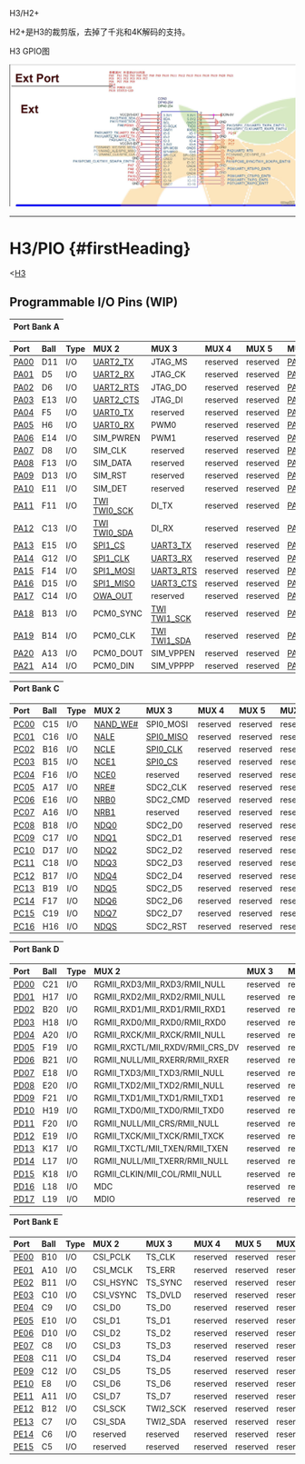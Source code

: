 H3/H2+

H2+是H3的裁剪版，去掉了千兆和4K解码的支持。

H3 GPIO图

![](/assets/gpio/h3gpio.jpg)

---

# H3/PIO {#firstHeading}

&lt;[H3](http://linux-sunxi.org/H3)

## Programmable I/O Pins \(WIP\)

| Port Bank A |
| :--- |


| Port | Ball | Type | MUX 2 | MUX 3 | MUX 4 | MUX 5 | MUX 6 | MUX 7 |
| :--- | :--- | :--- | :--- | :--- | :--- | :--- | :--- | :--- |
| [PA00](http://linux-sunxi.org/H3/PIO#PA00) | D11 | I/O | [UART2\_TX](http://linux-sunxi.org/UART) | JTAG\_MS | reserved | reserved | [PA\_EINT0](http://linux-sunxi.org/index.php?title=PA&action=edit&redlink=1) | reserved |
| [PA01](http://linux-sunxi.org/H3/PIO#PA01) | D5 | I/O | [UART2\_RX](http://linux-sunxi.org/UART) | JTAG\_CK | reserved | reserved | [PA\_EINT1](http://linux-sunxi.org/index.php?title=PA&action=edit&redlink=1) | reserved |
| [PA02](http://linux-sunxi.org/H3/PIO#PA02) | D6 | I/O | [UART2\_RTS](http://linux-sunxi.org/UART) | JTAG\_DO | reserved | reserved | [PA\_EINT2](http://linux-sunxi.org/index.php?title=PA&action=edit&redlink=1) | reserved |
| [PA03](http://linux-sunxi.org/H3/PIO#PA03) | E13 | I/O | [UART2\_CTS](http://linux-sunxi.org/UART) | JTAG\_DI | reserved | reserved | [PA\_EINT3](http://linux-sunxi.org/index.php?title=PA&action=edit&redlink=1) | reserved |
| [PA04](http://linux-sunxi.org/H3/PIO#PA04) | F5 | I/O | [UART0\_TX](http://linux-sunxi.org/UART) | reserved | reserved | reserved | [PA\_EINT4](http://linux-sunxi.org/index.php?title=PA&action=edit&redlink=1) | reserved |
| [PA05](http://linux-sunxi.org/H3/PIO#PA05) | H6 | I/O | [UART0\_RX](http://linux-sunxi.org/UART) | PWM0 | reserved | reserved | [PA\_EINT5](http://linux-sunxi.org/index.php?title=PA&action=edit&redlink=1) | reserved |
| [PA06](http://linux-sunxi.org/H3/PIO#PA06) | E14 | I/O | SIM\_PWREN | PWM1 | reserved | reserved | [PA\_EINT6](http://linux-sunxi.org/index.php?title=PA&action=edit&redlink=1) | reserved |
| [PA07](http://linux-sunxi.org/H3/PIO#PA07) | D8 | I/O | SIM\_CLK | reserved | reserved | reserved | [PA\_EINT7](http://linux-sunxi.org/index.php?title=PA&action=edit&redlink=1) | reserved |
| [PA08](http://linux-sunxi.org/H3/PIO#PA08) | F13 | I/O | SIM\_DATA | reserved | reserved | reserved | [PA\_EINT8](http://linux-sunxi.org/index.php?title=PA&action=edit&redlink=1) | reserved |
| [PA09](http://linux-sunxi.org/H3/PIO#PA09) | D13 | I/O | SIM\_RST | reserved | reserved | reserved | [PA\_EINT9](http://linux-sunxi.org/index.php?title=PA&action=edit&redlink=1) | reserved |
| [PA10](http://linux-sunxi.org/H3/PIO#PA10) | E11 | I/O | SIM\_DET | reserved | reserved | reserved | [PA\_EINT10](http://linux-sunxi.org/index.php?title=PA&action=edit&redlink=1) | reserved |
| [PA11](http://linux-sunxi.org/H3/PIO#PA11) | F11 | I/O | [TWI TWI0\_SCK](http://linux-sunxi.org/index.php?title=TWI_TWI0_SCK&action=edit&redlink=1) | DI\_TX | reserved | reserved | [PA\_EINT11](http://linux-sunxi.org/index.php?title=PA&action=edit&redlink=1) | reserved |
| [PA12](http://linux-sunxi.org/H3/PIO#PA12) | C13 | I/O | [TWI TWI0\_SDA](http://linux-sunxi.org/index.php?title=TWI_TWI0_SDA&action=edit&redlink=1) | DI\_RX | reserved | reserved | [PA\_EINT12](http://linux-sunxi.org/index.php?title=PA&action=edit&redlink=1) | reserved |
| [PA13](http://linux-sunxi.org/H3/PIO#PA13) | E15 | I/O | [SPI1\_CS](http://linux-sunxi.org/index.php?title=A10/SPI&action=edit&redlink=1) | [UART3\_TX](http://linux-sunxi.org/UART) | reserved | reserved | [PA\_EINT13](http://linux-sunxi.org/index.php?title=PA&action=edit&redlink=1) | reserved |
| [PA14](http://linux-sunxi.org/H3/PIO#PA14) | G12 | I/O | [SPI1\_CLK](http://linux-sunxi.org/index.php?title=A10/SPI&action=edit&redlink=1) | [UART3\_RX](http://linux-sunxi.org/UART) | reserved | reserved | [PA\_EINT14](http://linux-sunxi.org/index.php?title=PA&action=edit&redlink=1) | reserved |
| [PA15](http://linux-sunxi.org/H3/PIO#PA15) | F14 | I/O | [SPI1\_MOSI](http://linux-sunxi.org/index.php?title=A10/SPI&action=edit&redlink=1) | [UART3\_RTS](http://linux-sunxi.org/UART) | reserved | reserved | [PA\_EINT15](http://linux-sunxi.org/index.php?title=PA&action=edit&redlink=1) | reserved |
| [PA16](http://linux-sunxi.org/H3/PIO#PA16) | D15 | I/O | [SPI1\_MISO](http://linux-sunxi.org/index.php?title=A10/SPI&action=edit&redlink=1) | [UART3\_CTS](http://linux-sunxi.org/UART) | reserved | reserved | [PA\_EINT16](http://linux-sunxi.org/index.php?title=PA&action=edit&redlink=1) | reserved |
| [PA17](http://linux-sunxi.org/H3/PIO#PA17) | C14 | I/O | [OWA\_OUT](http://linux-sunxi.org/SPDIF) | reserved | reserved | reserved | [PA\_EINT17](http://linux-sunxi.org/index.php?title=PA&action=edit&redlink=1) | reserved |
| [PA18](http://linux-sunxi.org/H3/PIO#PA18) | B13 | I/O | PCM0\_SYNC | [TWI TWI1\_SCK](http://linux-sunxi.org/index.php?title=TWI_TWI1_SCK&action=edit&redlink=1) | reserved | reserved | [PA\_EINT18](http://linux-sunxi.org/index.php?title=PA&action=edit&redlink=1) | reserved |
| [PA19](http://linux-sunxi.org/H3/PIO#PA19) | B14 | I/O | PCM0\_CLK | [TWI TWI1\_SDA](http://linux-sunxi.org/index.php?title=TWI_TWI1_SDA&action=edit&redlink=1) | reserved | reserved | [PA\_EINT19](http://linux-sunxi.org/index.php?title=PA&action=edit&redlink=1) | reserved |
| [PA20](http://linux-sunxi.org/H3/PIO#PA20) | A13 | I/O | PCM0\_DOUT | SIM\_VPPEN | reserved | reserved | [PA\_EINT20](http://linux-sunxi.org/index.php?title=PA&action=edit&redlink=1) | reserved |
| [PA21](http://linux-sunxi.org/H3/PIO#PA21) | A14 | I/O | PCM0\_DIN | SIM\_VPPPP | reserved | reserved | [PA\_EINT21](http://linux-sunxi.org/index.php?title=PA&action=edit&redlink=1) | reserved |

| Port Bank C |
| :--- |


| Port | Ball | Type | MUX 2 | MUX 3 | MUX 4 | MUX 5 | MUX 6 | MUX 7 |
| :--- | :--- | :--- | :--- | :--- | :--- | :--- | :--- | :--- |
| [PC00](http://linux-sunxi.org/H3/PIO#PC00) | C15 | I/O | [NAND\_WE\#](http://linux-sunxi.org/NFC) | SPI0\_MOSI | reserved | reserved | reserved | reserved |
| [PC01](http://linux-sunxi.org/H3/PIO#PC01) | C16 | I/O | [NALE](http://linux-sunxi.org/NFC) | [SPI0\_MISO](http://linux-sunxi.org/index.php?title=A10/SPI&action=edit&redlink=1) | reserved | reserved | reserved | reserved |
| [PC02](http://linux-sunxi.org/H3/PIO#PC02) | B16 | I/O | [NCLE](http://linux-sunxi.org/NFC) | [SPI0\_CLK](http://linux-sunxi.org/index.php?title=A10/SPI&action=edit&redlink=1) | reserved | reserved | reserved | reserved |
| [PC03](http://linux-sunxi.org/H3/PIO#PC03) | B15 | I/O | [NCE1](http://linux-sunxi.org/NFC) | [SPI0\_CS](http://linux-sunxi.org/index.php?title=A10/SPI&action=edit&redlink=1) | reserved | reserved | reserved | reserved |
| [PC04](http://linux-sunxi.org/H3/PIO#PC04) | F16 | I/O | [NCE0](http://linux-sunxi.org/NFC) | reserved | reserved | reserved | reserved | reserved |
| [PC05](http://linux-sunxi.org/H3/PIO#PC05) | A17 | I/O | [NRE\#](http://linux-sunxi.org/NFC) | SDC2\_CLK | reserved | reserved | reserved | reserved |
| [PC06](http://linux-sunxi.org/H3/PIO#PC06) | E16 | I/O | [NRB0](http://linux-sunxi.org/NFC) | SDC2\_CMD | reserved | reserved | reserved | reserved |
| [PC07](http://linux-sunxi.org/H3/PIO#PC07) | A16 | I/O | [NRB1](http://linux-sunxi.org/NFC) | reserved | reserved | reserved | reserved | reserved |
| [PC08](http://linux-sunxi.org/H3/PIO#PC08) | B18 | I/O | [NDQ0](http://linux-sunxi.org/NFC) | SDC2\_D0 | reserved | reserved | reserved | reserved |
| [PC09](http://linux-sunxi.org/H3/PIO#PC09) | C17 | I/O | [NDQ1](http://linux-sunxi.org/NFC) | SDC2\_D1 | reserved | reserved | reserved | reserved |
| [PC10](http://linux-sunxi.org/H3/PIO#PC10) | D17 | I/O | [NDQ2](http://linux-sunxi.org/NFC) | SDC2\_D2 | reserved | reserved | reserved | reserved |
| [PC11](http://linux-sunxi.org/H3/PIO#PC11) | C18 | I/O | [NDQ3](http://linux-sunxi.org/NFC) | SDC2\_D3 | reserved | reserved | reserved | reserved |
| [PC12](http://linux-sunxi.org/H3/PIO#PC12) | B17 | I/O | [NDQ4](http://linux-sunxi.org/NFC) | SDC2\_D4 | reserved | reserved | reserved | reserved |
| [PC13](http://linux-sunxi.org/H3/PIO#PC13) | B19 | I/O | [NDQ5](http://linux-sunxi.org/NFC) | SDC2\_D5 | reserved | reserved | reserved | reserved |
| [PC14](http://linux-sunxi.org/H3/PIO#PC14) | F17 | I/O | [NDQ6](http://linux-sunxi.org/NFC) | SDC2\_D6 | reserved | reserved | reserved | reserved |
| [PC15](http://linux-sunxi.org/H3/PIO#PC15) | C19 | I/O | [NDQ7](http://linux-sunxi.org/NFC) | SDC2\_D7 | reserved | reserved | reserved | reserved |
| [PC16](http://linux-sunxi.org/H3/PIO#PC16) | H16 | I/O | [NDQS](http://linux-sunxi.org/NFC) | SDC2\_RST | reserved | reserved | reserved | reserved |

| Port Bank D |
| :--- |


| Port | Ball | Type | MUX 2 | MUX 3 | MUX 4 | MUX 5 | MUX 6 | MUX 7 |
| :--- | :--- | :--- | :--- | :--- | :--- | :--- | :--- | :--- |
| [PD00](http://linux-sunxi.org/H3/PIO#PD00) | C21 | I/O | RGMII\_RXD3/MII\_RXD3/RMII\_NULL | reserved | reserved | reserved | reserved | reserved |
| [PD01](http://linux-sunxi.org/H3/PIO#PD01) | H17 | I/O | RGMII\_RXD2/MII\_RXD2/RMII\_NULL | reserved | reserved | reserved | reserved | reserved |
| [PD02](http://linux-sunxi.org/H3/PIO#PD02) | B20 | I/O | RGMII\_RXD1/MII\_RXD1/RMII\_RXD1 | reserved | reserved | reserved | reserved | reserved |
| [PD03](http://linux-sunxi.org/H3/PIO#PD03) | H18 | I/O | RGMII\_RXD0/MII\_RXD0/RMII\_RXD0 | reserved | reserved | reserved | reserved | reserved |
| [PD04](http://linux-sunxi.org/H3/PIO#PD04) | A20 | I/O | RGMII\_RXCK/MII\_RXCK/RMII\_NULL | reserved | reserved | reserved | reserved | reserved |
| [PD05](http://linux-sunxi.org/H3/PIO#PD05) | F19 | I/O | RGMII\_RXCTL/MII\_RXDV/RMII\_CRS\_DV | reserved | reserved | reserved | reserved | reserved |
| [PD06](http://linux-sunxi.org/H3/PIO#PD06) | B21 | I/O | RGMII\_NULL/MII\_RXERR/RMII\_RXER | reserved | reserved | reserved | reserved | reserved |
| [PD07](http://linux-sunxi.org/H3/PIO#PD07) | E18 | I/O | RGMII\_TXD3/MII\_TXD3/RMII\_NULL | reserved | reserved | reserved | reserved | reserved |
| [PD08](http://linux-sunxi.org/H3/PIO#PD08) | E20 | I/O | RGMII\_TXD2/MII\_TXD2/RMII\_NULL | reserved | reserved | reserved | reserved | reserved |
| [PD09](http://linux-sunxi.org/H3/PIO#PD09) | F21 | I/O | RGMII\_TXD1/MII\_TXD1/RMII\_TXD1 | reserved | reserved | reserved | reserved | reserved |
| [PD10](http://linux-sunxi.org/H3/PIO#PD10) | H19 | I/O | RGMII\_TXD0/MII\_TXD0/RMII\_TXD0 | reserved | reserved | reserved | reserved | reserved |
| [PD11](http://linux-sunxi.org/H3/PIO#PD11) | F20 | I/O | RGMII\_NULL/MII\_CRS/RMII\_NULL | reserved | reserved | reserved | reserved | reserved |
| [PD12](http://linux-sunxi.org/H3/PIO#PD12) | E19 | I/O | RGMII\_TXCK/MII\_TXCK/RMII\_TXCK | reserved | reserved | reserved | reserved | reserved |
| [PD13](http://linux-sunxi.org/H3/PIO#PD13) | K17 | I/O | RGMII\_TXCTL/MII\_TXEN/RMII\_TXEN | reserved | reserved | reserved | reserved | reserved |
| [PD14](http://linux-sunxi.org/H3/PIO#PD14) | L17 | I/O | RGMII\_NULL/MII\_TXERR/RMII\_NULL | reserved | reserved | reserved | reserved | reserved |
| [PD15](http://linux-sunxi.org/H3/PIO#PD15) | K18 | I/O | RGMII\_CLKIN/MII\_COL/RMII\_NULL | reserved | reserved | reserved | reserved | reserved |
| [PD16](http://linux-sunxi.org/H3/PIO#PD16) | L18 | I/O | MDC | reserved | reserved | reserved | reserved | reserved |
| [PD17](http://linux-sunxi.org/H3/PIO#PD17) | L19 | I/O | MDIO | reserved | reserved | reserved | reserved | reserved |

| Port Bank E |
| :--- |


| Port | Ball | Type | MUX 2 | MUX 3 | MUX 4 | MUX 5 | MUX 6 | MUX 7 |
| :--- | :--- | :--- | :--- | :--- | :--- | :--- | :--- | :--- |
| [PE00](http://linux-sunxi.org/H3/PIO#PE00) | B10 | I/O | CSI\_PCLK | TS\_CLK | reserved | reserved | reserved | reserved |
| [PE01](http://linux-sunxi.org/H3/PIO#PE01) | A10 | I/O | CSI\_MCLK | TS\_ERR | reserved | reserved | reserved | reserved |
| [PE02](http://linux-sunxi.org/H3/PIO#PE02) | B11 | I/O | CSI\_HSYNC | TS\_SYNC | reserved | reserved | reserved | reserved |
| [PE03](http://linux-sunxi.org/H3/PIO#PE03) | C10 | I/O | CSI\_VSYNC | TS\_DVLD | reserved | reserved | reserved | reserved |
| [PE04](http://linux-sunxi.org/H3/PIO#PE04) | C9 | I/O | CSI\_D0 | TS\_D0 | reserved | reserved | reserved | reserved |
| [PE05](http://linux-sunxi.org/H3/PIO#PE05) | E10 | I/O | CSI\_D1 | TS\_D1 | reserved | reserved | reserved | reserved |
| [PE06](http://linux-sunxi.org/H3/PIO#PE06) | D10 | I/O | CSI\_D2 | TS\_D2 | reserved | reserved | reserved | reserved |
| [PE07](http://linux-sunxi.org/H3/PIO#PE07) | C8 | I/O | CSI\_D3 | TS\_D3 | reserved | reserved | reserved | reserved |
| [PE08](http://linux-sunxi.org/H3/PIO#PE08) | C11 | I/O | CSI\_D4 | TS\_D4 | reserved | reserved | reserved | reserved |
| [PE09](http://linux-sunxi.org/H3/PIO#PE09) | C12 | I/O | CSI\_D5 | TS\_D5 | reserved | reserved | reserved | reserved |
| [PE10](http://linux-sunxi.org/H3/PIO#PE10) | E8 | I/O | CSI\_D6 | TS\_D6 | reserved | reserved | reserved | reserved |
| [PE11](http://linux-sunxi.org/H3/PIO#PE11) | A11 | I/O | CSI\_D7 | TS\_D7 | reserved | reserved | reserved | reserved |
| [PE12](http://linux-sunxi.org/H3/PIO#PE12) | B12 | I/O | CSI\_SCK | TWI2\_SCK | reserved | reserved | reserved | reserved |
| [PE13](http://linux-sunxi.org/H3/PIO#PE13) | C7 | I/O | CSI\_SDA | TWI2\_SDA | reserved | reserved | reserved | reserved |
| [PE14](http://linux-sunxi.org/H3/PIO#PE14) | C6 | I/O | reserved | reserved | reserved | reserved | reserved | reserved |
| [PE15](http://linux-sunxi.org/H3/PIO#PE15) | C5 | I/O | reserved | reserved | reserved | reserved | reserved | reserved |



